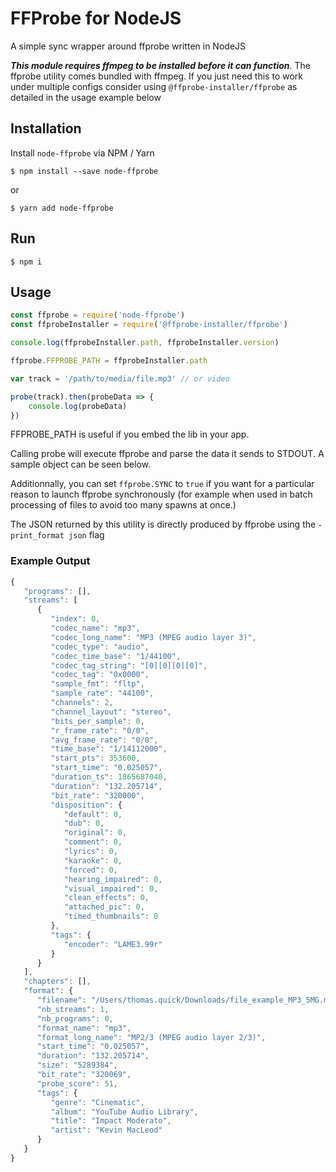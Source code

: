 # FFProbe for NodeJS

A simple sync wrapper around ffprobe written in NodeJS

***This module requires ffmpeg to be installed before it can function***.  The ffprobe utility comes bundled with ffmpeg.  If you just need this to work under multiple configs consider using `@ffprobe-installer/ffprobe` as detailed in the usage example below

## Installation

   Install `node-ffprobe` via NPM / Yarn

   `$ npm install --save node-ffprobe`

   or
   
   `$ yarn add node-ffprobe`

## Run
 	$ npm i



## Usage

```js
const ffprobe = require('node-ffprobe')
const ffprobeInstaller = require('@ffprobe-installer/ffprobe')

console.log(ffprobeInstaller.path, ffprobeInstaller.version)

ffprobe.FFPROBE_PATH = ffprobeInstaller.path

var track = '/path/to/media/file.mp3' // or video

probe(track).then(probeData => {
	console.log(probeData)
})
```

FFPROBE_PATH is useful if you embed the lib in your app.

Calling probe will execute ffprobe and parse the data it sends to STDOUT.  A sample object can be seen below.

Additionnally, you can set `ffprobe.SYNC` to `true` if you want for a particular reason to launch ffprobe synchronously (for example when used in batch processing of files to avoid too many spawns at once.)

The JSON returned by this utility is directly produced by ffprobe using the `-print_format json` flag


### Example Output


```js
{
   "programs": [],
   "streams": [
      {
         "index": 0,
         "codec_name": "mp3",
         "codec_long_name": "MP3 (MPEG audio layer 3)",
         "codec_type": "audio",
         "codec_time_base": "1/44100",
         "codec_tag_string": "[0][0][0][0]",
         "codec_tag": "0x0000",
         "sample_fmt": "fltp",
         "sample_rate": "44100",
         "channels": 2,
         "channel_layout": "stereo",
         "bits_per_sample": 0,
         "r_frame_rate": "0/0",
         "avg_frame_rate": "0/0",
         "time_base": "1/14112000",
         "start_pts": 353600,
         "start_time": "0.025057",
         "duration_ts": 1865687040,
         "duration": "132.205714",
         "bit_rate": "320000",
         "disposition": {
            "default": 0,
            "dub": 0,
            "original": 0,
            "comment": 0,
            "lyrics": 0,
            "karaoke": 0,
            "forced": 0,
            "hearing_impaired": 0,
            "visual_impaired": 0,
            "clean_effects": 0,
            "attached_pic": 0,
            "timed_thumbnails": 0
         },
         "tags": {
            "encoder": "LAME3.99r"
         }
      }
   ],
   "chapters": [],
   "format": {
      "filename": "/Users/thomas.quick/Downloads/file_example_MP3_5MG.mp3",
      "nb_streams": 1,
      "nb_programs": 0,
      "format_name": "mp3",
      "format_long_name": "MP2/3 (MPEG audio layer 2/3)",
      "start_time": "0.025057",
      "duration": "132.205714",
      "size": "5289384",
      "bit_rate": "320069",
      "probe_score": 51,
      "tags": {
         "genre": "Cinematic",
         "album": "YouTube Audio Library",
         "title": "Impact Moderato",
         "artist": "Kevin MacLeod"
      }
   }
}
```
